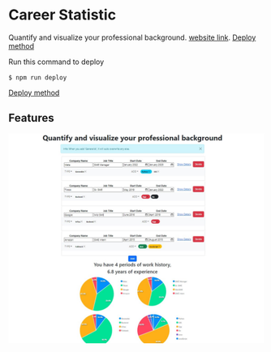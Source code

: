 # Career Statistic

Quantify and visualize your professional background.
[website link](https://stevezkw1998.github.io/career-statistic/).
[Deploy method](https://github.com/gitname/react-gh-pages)

Run this command to deploy
```
$ npm run deploy
```

[Deploy method](github.com/gitname/react-gh-pages)

## Features
![Main Feature](/images/mainfeature.jpg)

